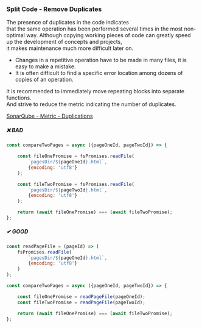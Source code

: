 ### Split Code - Remove Duplicates
The presence of duplicates in the code indicates  
that the same operation has been performed several times in the most non-optimal way.
Although copying working pieces of code can greatly speed up the development of concepts and projects,  
it makes maintenance much more difficult later on. 
* Changes in a repetitive operation have to be made in many files, it is easy to make a mistake. 
* It is often difficult to find a specific error location among dozens of copies of an operation.

It is recommended to immediately move repeating blocks into separate functions.  
And strive to reduce the metric indicating the number of duplicates.

[SonarQube - Metric - Duplications](https://docs.sonarqube.org/latest/user-guide/metric-definitions/#duplications)

##### ❌ BAD

```javascript
const compareTwoPages = async ({pageOneId, pageTwoId}) => {

    const fileOnePromise = fsPromises.readFile(
        `pagesDir/${pageOneId}.html`,
        {encoding: 'utf8'}
    );

    const fileTwoPromise = fsPromises.readFile(
        `pagesDir/${pageTwoId}.html`,
        {encoding: 'utf8'}
    );

    return (await fileOnePromise) === (await fileTwoPromise);
};
```

##### ✔ GOOD

```javascript
const readPageFile = (pageId) => (
    fsPromises.readFile(
        `pagesDir/${pageOneId}.html`,
        {encoding: 'utf8'}
    )
);

const compareTwoPages = async ({pageOneId, pageTwoId}) => {

    const fileOnePromise = readPageFile(pageOneId);
    const fileTwoPromise = readPageFile(pageTwoId);

    return (await fileOnePromise) === (await fileTwoPromise);
};
```